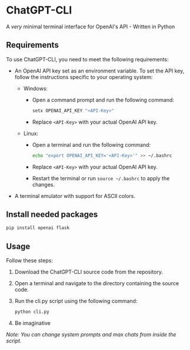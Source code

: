 # ChatGPT-CLI

A _very_ minimal terminal interface for OpenAI's API - Written in Python

## Requirements

To use ChatGPT-CLI, you need to meet the following requirements:

- An OpenAI API key set as an environment variable. To set the API key, follow the instructions specific to your operating system:

  - Windows:
    - Open a command prompt and run the following command:

      ``` powershell
      setx OPENAI_API_KEY "<API-Key>"
      ```

    - Replace `<API-Key>` with your actual OpenAI API key.

  - Linux:
    - Open a terminal and run the following command:

      ``` bash
      echo "export OPENAI_API_KEY='<API-Key>'" >> ~/.bashrc
      ```

    - Replace `<API-Key>` with your actual OpenAI API key.
    - Restart the terminal or run `source ~/.bashrc` to apply the changes.

- A terminal emulator with support for ASCII colors.
<!-- - `flask` package -->

## Install needed packages

``` python
pip install openai flask
```

## Usage

Follow these steps:

1. Download the ChatGPT-CLI source code from the repository.
2. Open a terminal and navigate to the directory containing the source code.
3. Run the cli.py script using the following command:

    ``` bash
    python cli.py
    ```

4. Be imaginative

_Note: You can change system prompts and max chats from inside the script._
